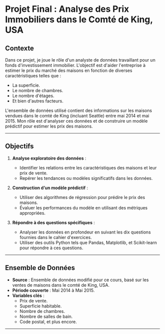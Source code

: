 # Projet Final : Analyse des Prix Immobiliers dans le Comté de King, USA

## Contexte
Dans ce projet, je joue le rôle d'un analyste de données travaillant pour un fonds d'investissement immobilier. L'objectif est d'aider l'entreprise à estimer le prix du marché des maisons en fonction de diverses caractéristiques telles que :
- La superficie.
- Le nombre de chambres.
- Le nombre d'étages.
- Et bien d'autres facteurs.

L'ensemble de données utilisé contient des informations sur les maisons vendues dans le comté de King (incluant Seattle) entre mai 2014 et mai 2015. Mon rôle est d'analyser ces données et de construire un modèle prédictif pour estimer les prix des maisons.

---

## Objectifs
1. **Analyse exploratoire des données** :
   - Identifier les relations entre les caractéristiques des maisons et leur prix de vente.
   - Repérer les tendances ou modèles significatifs dans les données.

2. **Construction d’un modèle prédictif** :
   - Utiliser des algorithmes de régression pour prédire le prix des maisons.
   - Évaluer les performances du modèle en utilisant des métriques appropriées.

3. **Répondre à des questions spécifiques** :
   - Analyser les données en profondeur en suivant les dix questions fournies dans le cahier d'exercices.
   - Utiliser des outils Python tels que Pandas, Matplotlib, et Scikit-learn pour répondre à ces questions.

---

## Ensemble de Données
- **Source** : Ensemble de données modifié pour ce cours, basé sur les ventes de maisons dans le comté de King, USA.
- **Période couverte** : Mai 2014 à Mai 2015.
- **Variables clés** :
  - Prix de vente.
  - Superficie habitable.
  - Nombre de chambres.
  - Nombre de salles de bain.
  - Code postal, et plus encore.

---
